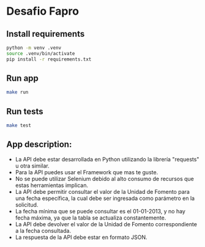 # Desafio Fapro


## Install requirements

``` bash
python -m venv .venv
source .venv/bin/activate
pip install -r requirements.txt
```

## Run app


``` bash
make run
```

## Run tests

``` bash
make test
```

## App description:

- La API debe estar desarrollada en Python utilizando la librería "requests" u otra similar.
- Para la API puedes usar el Framework que mas te guste.
- No se puede utilizar Selenium debido al alto consumo de recursos que estas herramientas implican.
- La API debe permitir consultar el valor de la Unidad de Fomento para una fecha específica, la cual debe ser ingresada como parámetro en la solicitud.
- La fecha mínima que se puede consultar es el 01-01-2013, y no hay fecha máxima, ya que la tabla se actualiza constantemente.
- La API debe devolver el valor de la Unidad de Fomento correspondiente a la fecha consultada.
- La respuesta de la API debe estar en formato JSON.
